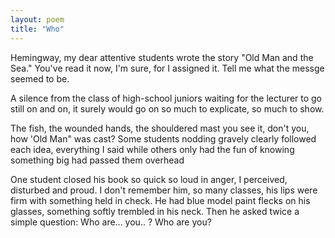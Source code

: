 ```yaml
---
layout: poem
title: "Who"
---
```


Hemingway, my dear attentive students
wrote the story "Old Man and the Sea."
You've read it now, I'm sure,
	for I assigned it.
Tell me what the messge seemed to be.

A silence from the class
	of high-school juniors
waiting for the lecturer to go
still on and on, it surely would go on
so much to explicate, so much to show.

The fish, the wounded hands,
	the shouldered mast
you see it, don't you,
how 'Old Man" was cast?
Some students nodding gravely
	clearly followed
each idea, everything I said
while others only had the fun of knowing
something big had passed them overhead

One student closed his book so quick so loud
in anger, I perceived, disturbed and proud.
I don't remember him, so many classes,
his lips were firm with something held in check.
He had blue model paint flecks on his glasses,
something softly trembled in his neck.
Then he asked twice
a simple question: Who
are... you.. ?  Who are you?
